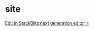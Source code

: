 # site

[Edit in StackBlitz next generation editor ⚡️](https://stackblitz.com/~/github.com/cstech-os/site)